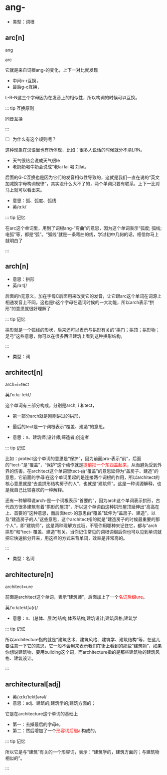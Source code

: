# ang-

- 类型：词根



## arc[n]

ang

arc

它就是来自词根ang-的变化，上下一对比就发现

- 中间n-r互换，
- 最后g-c互换，

L-R-N这三个字母因为在发音上的相似性，所以构词的时候可以互换。

::: tip  互换原则

同音互换

:::

- [ ] 为什么有这个规则呢？

这种现象在汉语里也有所体现，比如：很多人说话的时候就分不清LRN。

- 天气很热会说成天气很le
- 老奶奶喝牛奶会说成“老lai lai 喝 刘lai。

后面的G-C互换也是因为它们的发音相似性导致的，这就是我们一直在说的“英文加减换字母构词规律”，其实没什么大不了的，两个单词只要有联系，上下一比对马上就可以看出来。



- 意思：弧、弧度、弧线
- 英/ɑːk/

::: tip 记忆

在arc这个单词里，用到了词根ang-“弯曲”的意思，因为这个单词表示“弧度; 弧线; 电弧”等，都是“弧”。“弧线”就是一条弯曲的线，学过初中几何的话，相信你马上就明白了

:::

## arch[n]

- 意思：拱形
- 英/ɑːtʃ/

后面的h无意义，加在字母C后面用来改变它的发音，让它跟arc这个单词在词源上相通发音上不同，这也是h这个字母在造词时候的一大功能，所以arch表示“拱形”的意思就很好理解了

::: tip 记忆

拱形就是一个弧线的形状，后来还可以表示与拱形有关的“拱门；拱顶；拱形物；足弓”这些意思，你可以在很多西洋建筑上看到这种拱形结构。

:::

- 类型：词

## architect[n]

arch=i=tect

英/ˈɑːkɪ-tekt/

这个单词有三部分构成，分别是arch, i 和tect，

- 第一部分arch就是刚刚讲过的拱形，
- 最后的tect是一个词根表示“覆盖、建造”的意思。

- 意思：n、建筑师;设计师;缔造者;创造者



::: tip 记忆

比如：protect这个单词的意思是“保护”，因为前面pro-表示“前”，后面的“tect-”是“覆盖”，“保护”这个动作就是<font color='red'>提前把一个东西盖起来</font>，从而避免受到外界的伤害。在architect这个单词里tect-由“覆盖”的意思延伸为“盖房子、建造”的意思，它前面的字母i在这个单词里起的是连接两个词根的作用，所以architect的核心意思就是“去盖拱形结构房子的人”，也就是“建筑师”。这是一种词源解释，也是我自己比较喜欢的一种解释。

还有一种解释说arch-是一个词根表示“首要的”，因为arch这个单词表示拱形，古代西方很多建筑有着“拱形的屋顶”，所以这个单词由这种拱形屋顶延伸出“高高在上、首要的”这种意思，而后面tect-的意思由“覆盖”延伸为“盖房子、建造”，以及“建造房子的人”这些意思，这个architect指的就是“建造房子的时候最重要的那个人”，即“建筑师”，这是两种理解方式哦，不管你用哪种来记住它，都与“arch 拱形”和“tect- 覆盖、建造”有关。当你记住常见的词根词缀后你也可以见到单词就把它快速拆分开来，用这样的方式来背单词，效率是非常高的。

:::

- 类型：名词

## architecture[n]

architect=ure

前面是architect这个单词，表示“建筑师”，后面加上了一个<font color='red'>名词后缀ure</font>。

英/ˈɑːkɪtektʃə(r)/

- 意思：n、(总体、层次)结构;体系结构;建筑设计;建筑风格;建筑学

::: tip 记忆

所以architecture指的就是“建筑艺术、建筑风格、建筑学、建筑结构”等，在这儿要注意一下它的意思，它一般不会用来表示我们在街上看到的那些“建筑物”，如果你想说建筑物，要用building这个词，而architecture指的是那些建筑物的建筑风格、建筑设计。

:::

## architectural[adj]

- 英/ˌɑːkɪˈtektʃərəl/
- 意思：adj、建筑的;建筑学的;建筑方面的；

它是在architecture这个单词的基础上

- 第一：去掉最后的字母e，
- 第二：然后增加了一个<font color='red'>形容词后缀al</font>构成的，

::: tip 记忆

所以它是与“建筑”有关的一个形容词，表示：“建筑学的，建筑方面的；与建筑物相似的”。

:::

